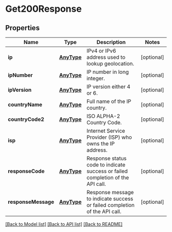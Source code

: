 # Get200Response

## Properties
Name | Type | Description | Notes
------------ | ------------- | ------------- | -------------
**ip** | [**AnyType**](.md) | IPv4 or IPv6 address used to lookup geolocation. | [optional] 
**ipNumber** | [**AnyType**](.md) | IP number in long integer. | [optional] 
**ipVersion** | [**AnyType**](.md) | IP version either 4 or 6. | [optional] 
**countryName** | [**AnyType**](.md) | Full name of the IP country. | [optional] 
**countryCode2** | [**AnyType**](.md) | ISO ALPHA-2 Country Code. | [optional] 
**isp** | [**AnyType**](.md) | Internet Service Provider (ISP) who owns the IP address. | [optional] 
**responseCode** | [**AnyType**](.md) | Response status code to indicate success or failed completion of the API call. | [optional] 
**responseMessage** | [**AnyType**](.md) | Response message to indicate success or failed completion of the API call. | [optional] 

[[Back to Model list]](../README.md#documentation-for-models) [[Back to API list]](../README.md#documentation-for-api-endpoints) [[Back to README]](../README.md)


